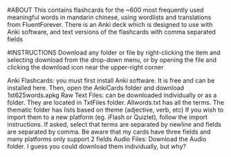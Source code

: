 #ABOUT
This contains flashcards for the ~600 most frequently used meaningful words in mandarin chinese, using wordlists and translations from FluentForever. There is an Anki deck which is designed to use with Anki software, and text versions of the flashcards with comma separated fields

#INSTRUCTIONS
Download any folder or file by right-clicking the item and selecting download from the drop-down menu, or by opening the file and clicking the download icon near the upper-right corner

Anki Flashcards: you must first install Anki software. It is free and can be installed here. Then, open the AnkiCards folder and download 1st625words.apkg
Raw Text Files: can be downloaded individually or as a folder.
They are located in TxtFiles folder. Allwords.txt has all the terms. The thematic folder has lists based on theme (adjective, verb, etc)
If you wish to import them to a new platform (eg. iFlash or Quizlet), follow the import instructions. If asked, select that terms are separated by newline and fields are separated by comma. Be aware that my cards have three fields and many platforms only support 2 fields
Audio Files: Download the Audio folder. I guess you could download them individually, but why?
